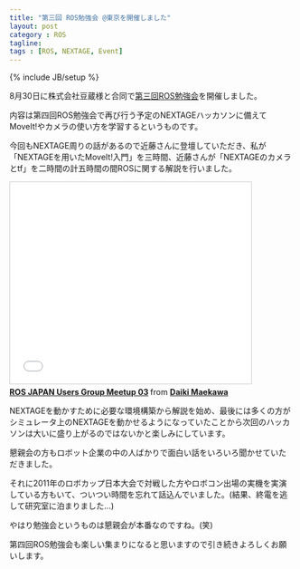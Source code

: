 ```yaml
---
title: "第三回 ROS勉強会 @東京を開催しました"
layout: post
category : ROS
tagline:
tags : [ROS, NEXTAGE, Event]
---
```


{% include JB/setup %}

8月30日に株式会社豆蔵様と合同で[第三回ROS勉強会](http://ros-users.doorkeeper.jp/events/14162)を開催しました。

内容は第四回ROS勉強会で再び行う予定のNEXTAGEハッカソンに備えてMoveIt!やカメラの使い方を学習するというものです。

今回もNEXTAGE周りの話があるので近藤さんに登壇していただき、私が「NEXTAGEを用いたMoveIt!入門」を三時間、近藤さんが「NEXTAGEのカメラとtf」を二時間の計五時間の間ROSに関する解説を行いました。

<iframe src="//www.slideshare.net/slideshow/embed_code/38500849" width="427" height="356" frameborder="0" marginwidth="0" marginheight="0" scrolling="no" style="border:1px solid #CCC; border-width:1px; margin-bottom:5px; max-width: 100%;" allowfullscreen> </iframe> <div style="margin-bottom:5px"> <strong> <a href="https://www.slideshare.net/DaikiMaekawa/ros-japan-users-group-meetup-03-38500849" title="ROS JAPAN Users Group Meetup 03" target="_blank">ROS JAPAN Users Group Meetup 03</a> </strong> from <strong><a href="http://www.slideshare.net/DaikiMaekawa" target="_blank">Daiki Maekawa</a></strong> </div>

NEXTAGEを動かすために必要な環境構築から解説を始め、最後には多くの方がシミュレータ上のNEXTAGEを動かせるようになっていたことから次回のハッカソンは大いに盛り上がるのではないかと楽しみにしています。

懇親会の方もロボット企業の中の人ばかりで面白い話をいろいろ聞かせていただきました。

それに2011年のロボカップ日本大会で対戦した方やロボコン出場の実機を実演している方もいて、ついつい時間を忘れて話込んでいました。(結果、終電を逃して研究室に泊まりました...)

やはり勉強会というものは懇親会が本番なのですね。(笑)

第四回ROS勉強会も楽しい集まりになると思いますので引き続きよろしくお願いします。

